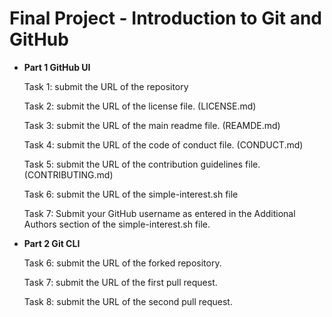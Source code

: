 # Final Project - Introduction to Git and GitHub

- **Part 1 GitHub UI**

    Task 1: submit the URL of the repository 

    Task 2: submit the URL of the license file. (LICENSE.md)

    Task 3: submit the URL of the main readme file. (REAMDE.md)

    Task 4: submit the URL of the code of conduct file. (CONDUCT.md)

    Task 5: submit the URL of the contribution guidelines file. (CONTRIBUTING.md)

    Task 6: submit the URL of the simple-interest.sh file 

    Task 7: Submit your GitHub username as entered in the Additional Authors section of the simple-interest.sh file. 

- **Part 2 Git CLI**

    Task 6: submit the URL of the forked repository. 

    Task 7: submit the URL of the first pull request. 

    Task 8: submit the URL of the second pull request. 
